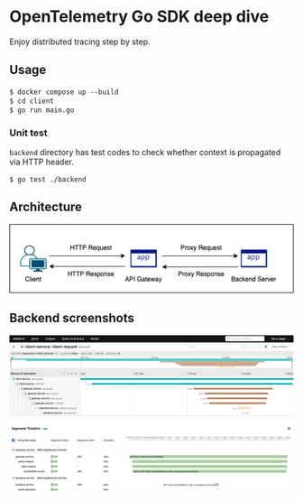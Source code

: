 # OpenTelemetry Go SDK deep dive
Enjoy distributed tracing step by step.

## Usage

```
$ docker compose up --build
$ cd client
$ go run main.go
```

### Unit test
`backend` directory has test codes to check whether context is propagated via HTTP header.

```
$ go test ./backend
```

## Architecture
![architecture](./img/architecture.png)

## Backend screenshots

![sequence jaeger](./img/jaeger.png)

![sequence x-ray](./img/x-ray.png)